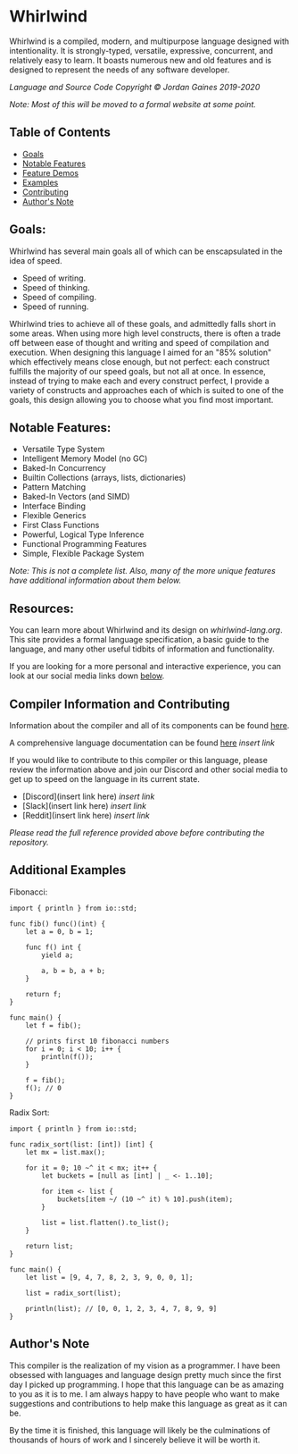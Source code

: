 # Whirlwind

Whirlwind is a compiled, modern, and multipurpose language designed with intentionality.
It is strongly-typed, versatile, expressive, concurrent, and relatively easy to learn.
It boasts numerous new and old features and is designed to represent the needs of any software developer.

*Language and Source Code Copyright &copy; Jordan Gaines 2019-2020*

*Note: Most of this will be moved to a formal website at some point.*

## Table of Contents

- [Goals](#goals)
- [Notable Features](#features)
- [Feature Demos](#demos)
- [Examples](#examples)
- [Contributing](#contributing)
- [Author's Note](#note)

## <a name="goals"/> Goals:

Whirlwind has several main goals all of which can be enscapsulated in the idea of speed.

 * Speed of writing.
 * Speed of thinking.
 * Speed of compiling.
 * Speed of running.
 
Whirlwind tries to achieve all of these goals, and admittedly falls short in some areas.  When using more high level constructs,
there is often a trade off between ease of thought and writing and speed of compilation and execution.  When designing this
language I aimed for an "85% solution" which effectively means close enough, but not perfect: each construct fulfills the majority of our speed goals, but not all at once.  In essence, instead of trying to make each and every construct perfect, I provide a variety of constructs and approaches each of which is suited to one of the goals, this design allowing you to choose what you find most important.

## Notable Features:

- Versatile Type System
- Intelligent Memory Model (no GC)
- Baked-In Concurrency
- Builtin Collections (arrays, lists, dictionaries)
- Pattern Matching
- Baked-In Vectors (and SIMD)
- Interface Binding
- Flexible Generics
- First Class Functions
- Powerful, Logical Type Inference
- Functional Programming Features
- Simple, Flexible Package System

*Note: This is not a complete list.  Also, many of the more unique features have additional information about them below.*



## Resources:

You can learn more about Whirlwind and its design on *whirlwind-lang.org*.  This site provides a formal language specification, a
basic guide to the language, and many other useful tidbits of information and functionality.

If you are looking for a more personal and interactive experience, you can look at our social media links down [below](#compiler-info).

## Compiler Information and Contributing <a name="compiler-info">

Information about the compiler and all of its
components can be found [here](https://github.com/ComedicChimera/Whirlwind/blob/master/Whirlwind/docs/compiler_info.md).

A comprehensive language documentation can be found [here](website/docs) *insert link*

If you would like to contribute to this compiler or this language, please review the information above
and join our Discord and other social media to get up to speed on the language in its current state.

 - [Discord](insert link here) *insert link*
 - [Slack](insert link here) *insert link*
 - [Reddit](insert link here) *insert link*
 
*Please read the full reference provided above before contributing the
repository.*

## Additional Examples

Fibonacci:

    import { println } from io::std;

    func fib() func()(int) {
        let a = 0, b = 1;

        func f() int {
            yield a;

            a, b = b, a + b;
        }

        return f;
    }

    func main() {
        let f = fib();

        // prints first 10 fibonacci numbers
        for i = 0; i < 10; i++ {
            println(f());
        }

        f = fib();
        f(); // 0
    }

Radix Sort:

    import { println } from io::std;

    func radix_sort(list: [int]) [int] {
        let mx = list.max();

        for it = 0; 10 ~^ it < mx; it++ {
            let buckets = [null as [int] | _ <- 1..10];

            for item <- list {
                buckets[item ~/ (10 ~^ it) % 10].push(item);
            }             

            list = list.flatten().to_list();
        }

        return list;
    }

    func main() {
        let list = [9, 4, 7, 8, 2, 3, 9, 0, 0, 1];

        list = radix_sort(list);

        println(list); // [0, 0, 1, 2, 3, 4, 7, 8, 9, 9]
    }
   
## Author's Note
This compiler is the realization of my vision as a programmer. I have been obsessed with languages
and language design pretty much since the first day I picked up programming. I hope that this language
can be as amazing to you as it is to me. I am always happy to have people who want to make
suggestions and contributions to help make this language as great as it can be.

By the time it is finished, this language will likely be the culminations of thousands of hours of work
and I sincerely believe it will be worth it.

